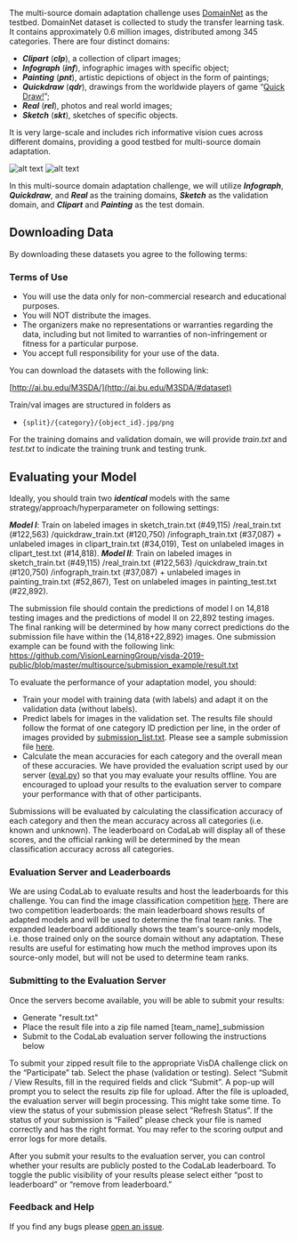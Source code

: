 
The multi-source domain adaptation challenge uses [DomainNet](http://ai.bu.edu/M3SDA/) as the testbed. DomainNet dataset is collected to study the transfer learning task. It contains approximately 0.6 million images, distributed among 345 categories. There are four distinct domains: 
- ***Clipart*** (***clp***), a collection of clipart images; 
- ***Infograph*** (***inf***), infographic images with specific object; 
- ***Painting*** (***pnt***), artistic depictions of object in the form of paintings; 
- ***Quickdraw*** (***qdr***), drawings from the worldwide players of game “[Quick Draw!](https://quickdraw.withgoogle.com/data)”; 
- ***Real*** (***rel***), photos and real world images;
- ***Sketch*** (***skt***), sketches of specific objects. 

It is very large-scale and includes rich informative vision cues across different domains, providing a good testbed for multi-source domain adaptation. 


![alt text](http://ai.bu.edu/M3SDA/imgs/data_examples.png "DomainNet Image Examples")
![alt text](http://ai.bu.edu/M3SDA/imgs/statistics.png "DomainNet Statistics")

In this multi-source domain adaptation challenge, we will utilize ***Infograph***, ***Quickdraw***, and ***Real*** as the training domains, ***Sketch*** as the validation domain, and ***Clipart*** and ***Painting*** as the test domain.

## Downloading Data

By downloading these datasets you agree to the following terms:

### Terms of Use
- You will use the data only for non-commercial research and educational purposes.
- You will NOT distribute the images.
- The organizers make no representations or warranties regarding the data, including but not limited to warranties of non-infringement or fitness for a particular purpose.
- You accept full responsibility for your use of the data.

You can download the datasets with the following link: 

[http://ai.bu.edu/M3SDA/](http://ai.bu.edu/M3SDA/#dataset)  

Train/val images are structured in folders as 

- `{split}/{category}/{object_id}.jpg/png`

For the training domains and validation domain, we will provide *train.txt* and *test.txt* to indicate the training trunk and testing trunk. 


<!--with a  single `image_list.txt` file in the root or each dataset that lists all images and corresponding labels for train/val subset. For test data, only images are provided. -->



<!---
## Baselines and Rules

We have several baseline models with data readers in the [`/model`](model) folder. Each model has a short README on how to run it.

- "Adversarial Discriminative Domain Adaptation" (ADDA) with LeNet and VGG16 in Tensorflow [`arxiv`](https://arxiv.org/abs/1702.05464)
- "Learning Transferable Features with Deep Adaptation Networks" (DAN) with Alexnet in Caffe [`arxiv`](https://arxiv.org/pdf/1502.02791)
- "Deep CORAL: Correlation Alignment for Deep Domain Adaptation" with Alexnet in Caffe [`arxiv`](https://arxiv.org/abs/1607.01719)

Please refer to the [challenge rules](http://ai.bu.edu/visda-2017/) for specific guidelines your method must follow.
-->

## Evaluating your Model

Ideally, you should train two ***identical*** models with the same strategy/approach/hyperparameter on following settings:

***Model I***: Train on labeled images in sketch_train.txt (#49,115) /real_train.txt (#122,563) /quickdraw_train.txt (#120,750) /infograph_train.txt (#37,087) +  unlabeled images in clipart_train.txt  (#34,019), Test on unlabeled  images in clipart_test.txt  (#14,818). 
***Model II***: Train on labeled images in sketch_train.txt (#49,115) /real_train.txt (#122,563) /quickdraw_train.txt (#120,750) /infograph_train.txt (#37,087) +  unlabeled images in painting_train.txt (#52,867), Test on unlabeled images in painting_test.txt (#22,892).

The submission file should contain the predictions of model I on 14,818 testing images and the predictions of model II on 22,892 testing images. The final ranking will be determined by how many correct predictions do the submission file have within the (14,818+22,892) images. 
One  submission example can be found with the following link: https://github.com/VisionLearningGroup/visda-2019-public/blob/master/multisource/submission_example/result.txt


To evaluate the performance of your adaptation model, you should:
- Train your model with training data (with labels) and adapt it on the validation data (without labels).
- Predict labels for images in the validation set. The results file should follow the format of one category ID prediction per line, in the order of images provided by [submission_list.txt](http://csr.bu.edu/ftp/visda/2019/multi-source/txt/submission_list.txt). Please see a sample submission file [here](https://github.com/VisionLearningGroup/visda-2019-public/blob/master/multisource/submission_example/result.txt).
- Calculate the mean accuracies for each category and the overall mean of these accuracies. We have provided the evaluation script used by our server ([eval.py](https://github.com/VisionLearningGroup/visda-2018-public/edit/master/openset/eval.py)) so that you may evaluate your results offline. You are encouraged to upload your results to the evaluation server to compare your performance with that of other participants. 




Submissions will be evaluated by calculating the classification accuracy of each category and then the mean accuracy across all categories (i.e. known and unknown). The leaderboard on CodaLab will display all of these scores, and the official ranking will be determined by the mean classification accuracy across all categories. 

### Evaluation Server and Leaderboards
 
We are using CodaLab to evaluate results and host the leaderboards for this challenge. You can find the image classification competition [here](https://competitions.codalab.org/competitions/20256). There are two competition leaderboards: the main leaderboard shows results of adapted models and will be used to determine the final team ranks. The expanded leaderboard additionally shows the team's source-only models, i.e. those trained only on the source domain without any adaptation. These results are useful for estimating how much the method improves upon its source-only model, but will not be used to determine team ranks.

### Submitting to the Evaluation Server
 
Once the servers become available, you will be able to submit your results:
- Generate "result.txt"
- Place the result file into a zip file named [team_name]_submission
- Submit to the CodaLab evaluation server following the instructions below

To submit your zipped result file to the appropriate VisDA challenge click on the “Participate” tab. Select the phase (validation or testing). Select “Submit / View Results, fill in the required fields and click “Submit”. A pop-up will prompt you to select the results zip file for upload. After the file is uploaded, the evaluation server will begin processing. This might take some time. To view the status of your submission please select “Refresh Status”. If the status of your submission is “Failed” please check your file is named correctly and has the right format. You may refer to the scoring output and error logs for more details.

After you submit your results to the evaluation server, you can control whether your results are publicly posted to the CodaLab leaderboard. To toggle the public visibility of your results please select either “post to leaderboard” or “remove from leaderboard.” 

### Feedback and Help
If you find any bugs please [open an issue](https://github.com/VisionLearningGroup/visda-2019-public/issues).
